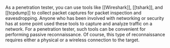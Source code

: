 As a penetration tester, you can use tools like [[Wireshark]], [[tshark]], and [[tcpdump]] to collect packet captures for packet inspection and eavesdropping. Anyone who has been involved with networking or security has at some point used these tools to capture and analyze traffic on a network. For a penetration tester, such tools can be convenient for performing passive reconnaissance. Of course, this type of reconnaissance requires either a physical or a wireless connection to the target.